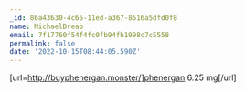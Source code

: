 ```yaml
---
_id: 86a43630-4c65-11ed-a367-8516a5dfd0f8
name: MichaelDreab
email: 7f17760f54f4fc0fb94fb1998c7c5558
permalink: false
date: '2022-10-15T08:44:05.590Z'
---
```

[url=http://buyphenergan.monster/]phenergan 6.25 mg[/url]
